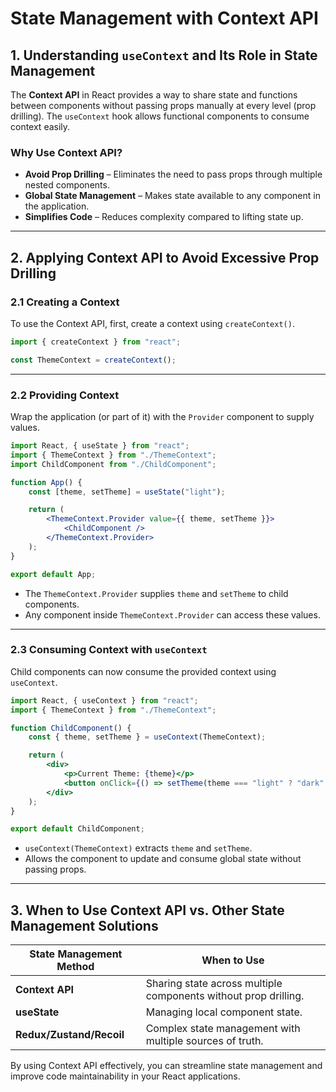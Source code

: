 # State Management with Context API

## 1. Understanding `useContext` and Its Role in State Management

The **Context API** in React provides a way to share state and functions between components without passing props manually at every level (prop drilling). The `useContext` hook allows functional components to consume context easily.

### **Why Use Context API?**
- **Avoid Prop Drilling** – Eliminates the need to pass props through multiple nested components.
- **Global State Management** – Makes state available to any component in the application.
- **Simplifies Code** – Reduces complexity compared to lifting state up.

---

## 2. Applying Context API to Avoid Excessive Prop Drilling

### **2.1 Creating a Context**
To use the Context API, first, create a context using `createContext()`.

```jsx
import { createContext } from "react";

const ThemeContext = createContext();
```

---

### **2.2 Providing Context**
Wrap the application (or part of it) with the `Provider` component to supply values.

```jsx
import React, { useState } from "react";
import { ThemeContext } from "./ThemeContext";
import ChildComponent from "./ChildComponent";

function App() {
    const [theme, setTheme] = useState("light");

    return (
        <ThemeContext.Provider value={{ theme, setTheme }}>
            <ChildComponent />
        </ThemeContext.Provider>
    );
}

export default App;
```
- The `ThemeContext.Provider` supplies `theme` and `setTheme` to child components.
- Any component inside `ThemeContext.Provider` can access these values.

---

### **2.3 Consuming Context with `useContext`**
Child components can now consume the provided context using `useContext`.

```jsx
import React, { useContext } from "react";
import { ThemeContext } from "./ThemeContext";

function ChildComponent() {
    const { theme, setTheme } = useContext(ThemeContext);

    return (
        <div>
            <p>Current Theme: {theme}</p>
            <button onClick={() => setTheme(theme === "light" ? "dark" : "light")}>Toggle Theme</button>
        </div>
    );
}

export default ChildComponent;
```
- `useContext(ThemeContext)` extracts `theme` and `setTheme`.
- Allows the component to update and consume global state without passing props.

---

## 3. When to Use Context API vs. Other State Management Solutions
| State Management Method | When to Use |
|------------------------|-------------|
| **Context API** | Sharing state across multiple components without prop drilling. |
| **useState** | Managing local component state. |
| **Redux/Zustand/Recoil** | Complex state management with multiple sources of truth. |

By using Context API effectively, you can streamline state management and improve code maintainability in your React applications.

